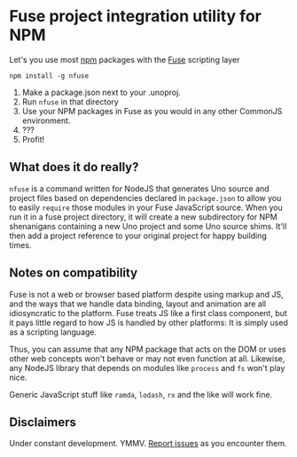 # Fuse project integration utility for NPM

Let's you use most [npm](https://www.npmjs.com/) packages with the [Fuse](https://www.fusetools.com/) scripting layer

`npm install -g nfuse`

1. Make a package.json next to your .unoproj. 
2. Run `nfuse` in that directory
3. Use your NPM packages in Fuse as you would in any other CommonJS environment.
4. ???
5. Profit!

## What does it do really?

`nfuse` is a command written for NodeJS that generates Uno source and project files based on dependencies declared in `package.json` to allow you to easily `require` those modules in your Fuse JavaScript source. When you run it in a fuse project directory, it will create a new subdirectory for NPM shenanigans containing a new Uno project and some Uno source shims. It'll then add a project reference to your original project for happy building times.

## Notes on compatibility

Fuse is not a web or browser based platform despite using markup and JS, and the ways that we handle data binding, layout and animation are all idiosyncratic to the platform. Fuse treats JS like a first class component, but it pays little regard to how JS is handled by other platforms: It is simply used as a scripting language.

Thus, you can assume that any NPM package that acts on the DOM or uses other web concepts won't behave or may not even function at all. Likewise, any NodeJS library that depends on modules like `process` and `fs` won't play nice. 

Generic JavaScript stuff like `ramda`, `lodash`, `rx` and the like will work fine.

## Disclaimers
Under constant development. YMMV. [Report issues](https://github.com/Sunjammer/nfuse/issues) as you encounter them. 
